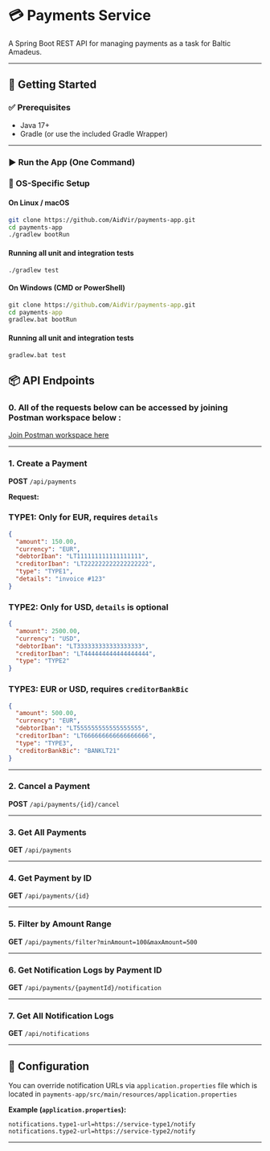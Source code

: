 # 💳 Payments Service

A Spring Boot REST API for managing payments as a task for Baltic Amadeus.

---

## 🚀 Getting Started

### ✅ Prerequisites

- Java 17+
- Gradle (or use the included Gradle Wrapper)

---

### ▶️ Run the App (One Command)

### 🔄 OS-Specific Setup

#### On **Linux / macOS**

```bash
git clone https://github.com/AidVir/payments-app.git
cd payments-app
./gradlew bootRun
```

#### Running all unit and integration tests

```
./gradlew test 
```

#### On **Windows (CMD or PowerShell)**

```cmd
git clone https://github.com/AidVir/payments-app.git
cd payments-app
gradlew.bat bootRun
```

#### Running all unit and integration tests

```
gradlew.bat test 
```

## 📦 API Endpoints

### 0. All of the requests below can be accessed by joining Postman workspace below :

[Join Postman workspace here](https://app.getpostman.com/join-team?invite_code=b0ec1e37640cd882db1543b857cd2ec2cf1802a931ce7ba94a117843cc398147&target_code=22f535309955f689f779d81cc3093aab)

--- 

### 1. Create a Payment

**POST** `/api/payments`

**Request:**

### TYPE1: Only for EUR, requires `details`

```json
{
  "amount": 150.00,
  "currency": "EUR",
  "debtorIban": "LT111111111111111111",
  "creditorIban": "LT222222222222222222",
  "type": "TYPE1",
  "details": "invoice #123"
}
```

### TYPE2: Only for USD, `details` is optional

```json
{
  "amount": 2500.00,
  "currency": "USD",
  "debtorIban": "LT333333333333333333",
  "creditorIban": "LT444444444444444444",
  "type": "TYPE2"
}
```

### TYPE3: EUR or USD, requires `creditorBankBic`

```json
{
  "amount": 500.00,
  "currency": "EUR",
  "debtorIban": "LT555555555555555555",
  "creditorIban": "LT666666666666666666",
  "type": "TYPE3",
  "creditorBankBic": "BANKLT21"
}
```

---

### 2. Cancel a Payment

**POST** `/api/payments/{id}/cancel`


---

### 3. Get All Payments

**GET** `/api/payments`

---

### 4. Get Payment by ID

**GET** `/api/payments/{id}`

---

### 5. Filter by Amount Range

**GET** `/api/payments/filter?minAmount=100&maxAmount=500`

---

### 6. Get Notification Logs by Payment ID

**GET** `/api/payments/{paymentId}/notification`

---

### 7. Get All Notification Logs

**GET** `/api/notifications`

---

## 🔧 Configuration

You can override notification URLs via `application.properties` file which is located in
`payments-app/src/main/resources/application.properties`

**Example (`application.properties`):**

```properties
notifications.type1-url=https://service-type1/notify
notifications.type2-url=https://service-type2/notify
```

---